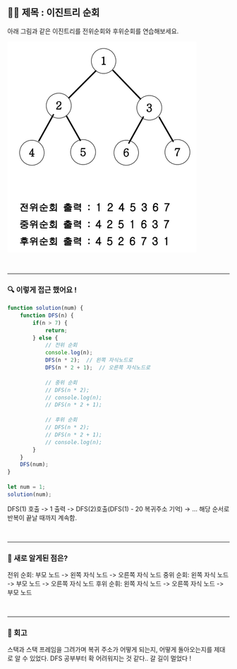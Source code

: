 ## ✍🏻 제목 : 이진트리 순회
아래 그림과 같은 이진트리를 전위순회와 후위순회를 연습해보세요.

![Alt text](image.png)


</br>

---

### 🔍 이렇게 접근 했어요 !

```javascript
function solution(num) {
    function DFS(n) {
        if(n > 7) {
            return;
        } else {
            // 전위 순회
            console.log(n);
            DFS(n * 2);  // 왼쪽 자식노드로
            DFS(n * 2 + 1);  // 오른쪽 자식노드로

            // 중위 순회
            // DFS(n * 2);
            // console.log(n);
            // DFS(n * 2 + 1);

            // 후위 순회
            // DFS(n * 2);
            // DFS(n * 2 + 1);
            // console.log(n);
        }
    }
    DFS(num);
}

let num = 1;
solution(num);
```
DFS(1) 호출 -> 1 출력 -> DFS(2)호출(DFS(1) - 20 복귀주소 기억) -> ... 해당 순서로 반복이 끝날 때까지 계속함.

</br>

---

### 🎉 새로 알게된 점은?
전위 순회: 부모 노드 -> 왼쪽 자식 노드 -> 오른쪽 자식 노드
중위 순회: 왼쪽 자식 노드 -> 부모 노드 -> 오른쪽 자식 노드
후위 순휘: 왼쪽 자식 노드 -> 오른쪽 자식 노드 -> 부모 노드

</br>

---

### 🐾 회고
스택과 스택 프레임을 그려가며 복귀 주소가 어떻게 되는지, 어떻게 돌아오는지를 제대로 알 수 있었다. DFS 공부부터 확 어려워지는 것 같다.. 갈 길이 멀었다 !
